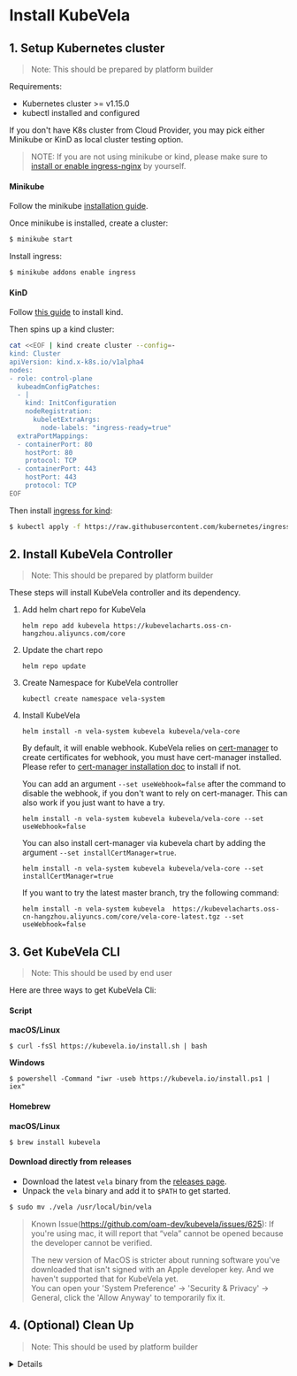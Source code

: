 # Install KubeVela

## 1. Setup Kubernetes cluster

> Note: This should be prepared by platform builder

Requirements:
- Kubernetes cluster >= v1.15.0
- kubectl installed and configured

If you don't have K8s cluster from Cloud Provider, you may pick either Minikube or KinD as local cluster testing option.

> NOTE: If you are not using minikube or kind, please make sure to [install or enable ingress-nginx](https://kubernetes.github.io/ingress-nginx/deploy/) by yourself.

<!-- tabs:start -->

#### **Minikube**

Follow the minikube [installation guide](https://minikube.sigs.k8s.io/docs/start/).

Once minikube is installed, create a cluster:

```bash
$ minikube start
```

Install ingress:

```bash
$ minikube addons enable ingress
``` 

#### **KinD**

Follow [this guide](https://kind.sigs.k8s.io/docs/user/quick-start/#installation) to install kind.

Then spins up a kind cluster:

```bash
cat <<EOF | kind create cluster --config=-
kind: Cluster
apiVersion: kind.x-k8s.io/v1alpha4
nodes:
- role: control-plane
  kubeadmConfigPatches:
  - |
    kind: InitConfiguration
    nodeRegistration:
      kubeletExtraArgs:
        node-labels: "ingress-ready=true"
  extraPortMappings:
  - containerPort: 80
    hostPort: 80
    protocol: TCP
  - containerPort: 443
    hostPort: 443
    protocol: TCP
EOF
```

Then install [ingress for kind](https://kind.sigs.k8s.io/docs/user/ingress/#ingress-nginx):
```bash
$ kubectl apply -f https://raw.githubusercontent.com/kubernetes/ingress-nginx/master/deploy/static/provider/kind/deploy.yaml
```

<!-- tabs:end -->

## 2. Install KubeVela Controller

> Note: This should be prepared by platform builder

These steps will install KubeVela controller and its dependency.

1. Add helm chart repo for KubeVela
    ```
    helm repo add kubevela https://kubevelacharts.oss-cn-hangzhou.aliyuncs.com/core
    ```

2. Update the chart repo
    ```
    helm repo update
    ```
   
3. Create Namespace for KubeVela controller
    ```shell script
    kubectl create namespace vela-system 
    ```

    


4. Install KubeVela
    ```shell script
    helm install -n vela-system kubevela kubevela/vela-core
    ```
    By default, it will enable webhook. KubeVela relies on [cert-manager](https://cert-manager.io/docs/)
    to create certificates for webhook, you must have cert-manager installed.
    Please refer to [cert-manager installation doc](https://cert-manager.io/docs/installation/kubernetes/) to install
    if not.
    
    You can add an argument `--set useWebhook=false` after the command to disable the webhook,
    if you don't want to rely on cert-manager. This can also work if you just want to have a try.
    ```shell script
    helm install -n vela-system kubevela kubevela/vela-core --set useWebhook=false
    ```
   
    You can also install cert-manager via kubevela chart by adding the argument `--set installCertManager=true`.
    ```shell script
    helm install -n vela-system kubevela kubevela/vela-core --set installCertManager=true
    ```
   
    If you want to try the latest master branch, try the following command:
    ```shell script
    helm install -n vela-system kubevela  https://kubevelacharts.oss-cn-hangzhou.aliyuncs.com/core/vela-core-latest.tgz --set useWebhook=false
    ```

## 3. Get KubeVela CLI

> Note: This should be used by end user

Here are three ways to get KubeVela Cli:

<!-- tabs:start -->

#### **Script**

**macOS/Linux**

```console
$ curl -fsSl https://kubevela.io/install.sh | bash
```

**Windows**

```console
$ powershell -Command "iwr -useb https://kubevela.io/install.ps1 | iex"
```
#### **Homebrew**
**macOS/Linux**
```console
$ brew install kubevela
```

#### **Download directly from releases**

- Download the latest `vela` binary from the [releases page](https://github.com/oam-dev/kubevela/releases).
- Unpack the `vela` binary and add it to `$PATH` to get started.

```bash
$ sudo mv ./vela /usr/local/bin/vela
```

> Known Issue(https://github.com/oam-dev/kubevela/issues/625): 
> If you're using mac, it will report that “vela” cannot be opened because the developer cannot be verified.
>
> The new version of MacOS is stricter about running software you've downloaded that isn't signed with an Apple developer key. And we haven't supported that for KubeVela yet.  
> You can open your 'System Preference' -> 'Security & Privacy' -> General, click the 'Allow Anyway' to temporarily fix it.

<!-- tabs:end -->


## 4. (Optional) Clean Up

> Note: This should be used by platform builder

<details>

Run:

```bash
$ helm uninstall -n vela-system kubevela
$ rm -r ~/.vela
```

This will uninstall KubeVela server component and its dependency components.
This also cleans up local CLI cache.

Then clean up CRDs (CRDs are not removed via helm by default):

```
$ kubectl delete crd \
  applicationconfigurations.core.oam.dev \
  applicationdeployments.core.oam.dev \
  autoscalers.standard.oam.dev \
  components.core.oam.dev \
  containerizedworkloads.core.oam.dev \
  healthscopes.core.oam.dev \
  issuers.cert-manager.io \
  manualscalertraits.core.oam.dev \
  metricstraits.standard.oam.dev \
  podspecworkloads.standard.oam.dev \
  routes.standard.oam.dev \
  scopedefinitions.core.oam.dev \
  traitdefinitions.core.oam.dev \
  workloaddefinitions.core.oam.dev
```
</details>
